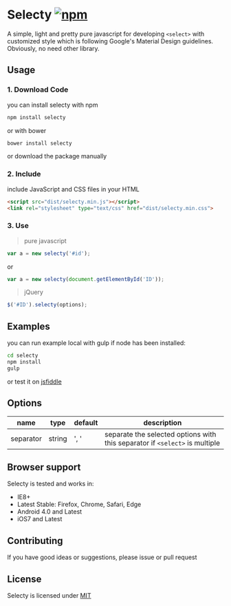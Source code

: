 # Selecty [![npm](https://img.shields.io/npm/v/alerty.svg?style=flat-square)](https://www.npmjs.org/package/selecty)

A simple, light and pretty pure javascript for developing `<select>` with customized style which is following Google's Material Design guidelines. Obviously, no need other library.
 
## Usage

### 1. Download Code
you can install selecty with npm

```bash
npm install selecty
```

or with bower
```bash
bower install selecty
```

or download the package manually

### 2. Include

include JavaScript and CSS files in your HTML

```html
<script src="dist/selecty.min.js"></script>
<link rel="stylesheet" type="text/css" href="dist/selecty.min.css">
```

### 3. Use
> pure javascript

```js
var a = new selecty('#id');
```
or
```js
var a = new selecty(document.getElementById('ID'));
```


> jQuery

```js
$('#ID').selecty(options);
```

## Examples
you can run example local with gulp if node has been installed:

```bash
cd selecty
npm install
gulp
```
or test it on [jsfiddle](https://jsfiddle.net/1ap1v4uc/)

## Options
|name|type|default|description|
|----|----|-------|-----------|
|separator|string|', '|separate the selected options with this separator if `<select>` is multiple|

## Browser support
Selecty is tested and works in:
- IE8+
- Latest Stable: Firefox, Chrome, Safari, Edge
- Android 4.0 and Latest
- iOS7 and Latest

## Contributing
If you have good ideas or suggestions, please issue or pull request

## License
Selecty is licensed under [MIT](http://http://opensource.org/licenses/MIT "MIT")